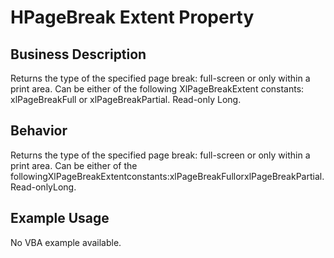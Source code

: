 # HPageBreak Extent Property

## Business Description
Returns the type of the specified page break: full-screen or only within a print area. Can be either of the following XlPageBreakExtent constants: xlPageBreakFull or xlPageBreakPartial. Read-only Long.

## Behavior
Returns the type of the specified page break: full-screen or only within a print area. Can be either of the followingXlPageBreakExtentconstants:xlPageBreakFullorxlPageBreakPartial. Read-onlyLong.

## Example Usage
No VBA example available.